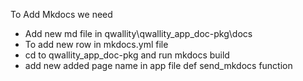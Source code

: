 To Add Mkdocs we need
 - Add new md file in qwallity\qwallity_app_doc-pkg\docs
 - To add new row in mkdocs.yml file
 - cd to qwallity_app_doc-pkg and run mkdocs build
 - add new added page name in app file def send_mkdocs function
